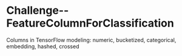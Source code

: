 # Challenge--FeatureColumnForClassification
Columns in TensorFlow modeling: numeric, bucketized, categorical, embedding, hashed, crossed
